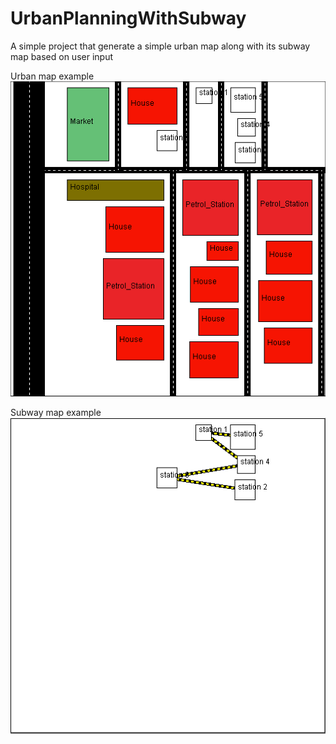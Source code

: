 # UrbanPlanningWithSubway
A simple project that generate a simple urban map along with its subway map based on user input

Urban map example
![UrbanPlanning](UrbanPlanning.PNG?raw=true "UrbanPlanning")

Subway map example
![Subway](Subway.PNG?raw=true "Subway")